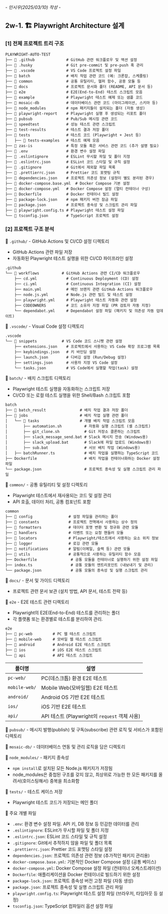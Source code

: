 ###### - 민시우(2025/03/10) 작성 -

## 2w-1. 🏗️ Playwright Architecture 설계

### [1] 전체 프로젝트 트리 구조

```
PLAYWRIGHT-AUTO-TEST
├── 📂 .github              # GitHub 관련 워크플로우 및 액션 설정
├── 📂 .husky               # Git pre-commit 및 pre-push 훅 관리
├── 📂 .vscode              # VS Code 프로젝트 설정 파일
├── 📂 batch                # 배치 작업 관련 코드 (예: 크론잡, 스케줄링)
├── 📂 common               # 공통 유틸리티, 헬퍼 함수, 공용 모듈 등
├── 📂 docs                 # 프로젝트 문서화 폴더 (README, API 문서 등)
├── 📂 e2e                  # E2E(End-to-End) 테스트 스크립트 모음
├── 📂 example              # Playwright 테스트 예제 또는 샘플 코드
├── 📂 mosaic-db            # 데이터베이스 관련 코드 (마이그레이션, 스키마 등)
├── 📂 node_modules         # npm 패키지들이 설치되는 폴더 (자동 생성)
├── 📂 playwright-report    # Playwright 실행 후 생성되는 리포트 폴더
├── 📂 pubsub               # Pub/Sub 메시징 관련 코드
├── 📂 speedtest            # 성능 테스트 관련 스크립트
├── 📂 test-results         # 테스트 결과 저장 폴더
├── 📂 tests                # 테스트 코드 (Playwright + Jest 등)
│   ├── 📂 tests-examples   # 테스트 예제 모음
├── 📂 zas-is               # 특정 모듈 혹은 서비스 관련 코드 (추가 설명 필요)
├── 📄 .env                 # 환경 변수 설정 파일
├── 📄 .eslintignore        # ESLint 무시할 파일 및 폴더 지정
├── 📄 .eslintrc.json       # ESLint 코드 스타일 및 규칙 설정
├── 📄 .gitignore           # Git에서 제외할 파일 목록
├── 📄 .prettierrc.json     # Prettier 코드 포맷팅 규칙
├── 📄 dependencies.json    # 프로젝트 의존성 정보 (설정이 별도 분리된 경우)
├── 📄 docker-compose.base.yml  # Docker Compose 기본 설정
├── 📄 docker-compose.yml   # Docker Compose 설정 (멀티 컨테이너 구성)
├── 📄 Dockerfile           # Docker 컨테이너 빌드 설정
├── 📄 package-lock.json    # npm 패키지 버전 잠금 파일
├── 📄 package.json         # 프로젝트 종속성 및 스크립트 관리 파일
├── 📄 playwright.config.ts # Playwright 테스트 설정 파일
└── 📄 tsconfig.json        # TypeScript 프로젝트 설정
```

### [2] 프로젝트 구조 분석

📂 `.github/` - GitHub Actions 및 CI/CD 설정 디렉토리

- GitHub Actions 관련 파일 저장
- 자동화된 Playwright 테스트 실행을 위한 CI/CD 파이프라인 설정

```
.github
└── 📂 workflows          # GitHub Actions 관련 CI/CD 워크플로우
    ├── cd.yml             # Continuous Deployment (CD) 설정
    ├── ci.yml             # Continuous Integration (CI) 설정
    ├── main.yml           # 메인 브랜치 관련 GitHub Actions 워크플로우
    ├── node.js.yml        # Node.js 관련 빌드 및 테스트 설정
    ├── playwright.yml     # Playwright 테스트 자동화 관련 설정
    ├── CODEOWNERS         # 코드 소유자 지정 파일 (PR 검토자 자동 지정)
    └── dependabot.yml     # Dependabot 설정 파일 (패키지 및 의존성 자동 업데이트)

```

📂 `.vscode/` - Visual Code 설정 디렉토리

```
.vscode
└── 📂 snippets           # VS Code 코드 스니펫 관련 설정
    ├── extensions.json    # 프로젝트에서 사용하는 VS Code 확장 프로그램 목록
    ├── keybindings.json   # 키 바인딩 설정
    ├── launch.json        # 디버깅 설정 (Run/Debug 설정)
    ├── settings.json      # 사용자 지정 VS Code 설정
    └── tasks.json         # VS Code에서 실행할 작업(task) 설정
```

📂 `batch/` - 배치 스크립트 디렉토리

- Playwright 테스트 실행을 자동화하는 스크립트 저장
- CI/CD 또는 로컬 테스트 실행을 위한 Shell/Bash 스크립트 포함

```
batch
├── 📂 batch_result               # 배치 작업 결과 저장 폴더
├── 📂 jobs                       # 배치 작업 실행 관련 폴더
│   └── 📂 tasks                  # 개별 배치 작업 스크립트 모음
│       ├── automation.sh          # 자동화 실행 스크립트 (셸 스크립트)
│       ├── git_clone.sh           # Git 저장소 클론하는 스크립트
│       ├── slack_message_send.bat # Slack 메시지 전송 (Windows용)
│       ├── slack_upload.bat       # Slack에 파일 업로드 (Windows용)
│       ├── sub.bat                # 서브 배치 작업 (Windows용)
│   ├── batchRunner.ts             # 배치 작업을 실행하는 TypeScript 코드
├── Dockerfile                     # 배치 작업을 컨테이너화하는 Docker 설정 파일
└── package.json                   # 프로젝트 종속성 및 실행 스크립트 관리 파일
```

📂 `common/` - 공통 유틸리티 및 설정 디렉토리

- Playwright 테스트에서 재사용되는 코드 및 설정 관리
- API 호출, 데이터 처리, 공통 컴포넌트 포함

```
common
├── 📂 config                # 설정 파일을 관리하는 폴더
├── 📂 constants             # 프로젝트 전역에서 사용하는 상수 정의
├── 📂 formatters            # 데이터 포맷 변환 및 정규화 관련 모듈
├── 📂 handlers              # 이벤트 또는 요청 핸들러 모듈
├── 📂 locators              # Playwright/테스트에서 사용하는 요소 위치 정보
├── 📂 logger                # 로깅 관련 모듈
├── 📂 notifications         # 알림(이메일, 슬랙 등) 관련 모듈
├── 📂 utils                 # 공통적으로 사용하는 유틸리티 함수 모음
├── Dockerfile               # 공통 모듈을 컨테이너로 실행하기 위한 설정 파일
├── index.ts                 # 공통 모듈의 엔트리포인트 (내보내기 및 관리)
└── package.json             # 공통 모듈의 종속성 및 실행 스크립트 관리
```

📂 `docs/` - 문서 및 가이드 디렉토리

- 프로젝트 관련 문서 보관 (설치 방법, API 문서, 테스트 전략 등)

📂 `e2e` - E2E 테스트 관련 디렉토리

- Playwright의 E2E(End-to-End) 테스트를 관리하는 폴더
- 각 플랫폼 또는 환경별로 테스트를 분리하여 관리.

```
e2e
├── 📂 pc-web         # PC 웹 테스트 스크립트
├── 📂 mobile-web     # 모바일 웹 테스트 스크립트
├── 📂 android        # Android E2E 테스트 스크립트
├── 📂 ios            # iOS E2E 테스트 스크립트
└── 📂 api            # API 테스트 스크립트
```

| 폴더명        | 설명                                          |
| ------------- | --------------------------------------------- |
| `pc-web/`     | PC(데스크톱) 환경 E2E 테스트                  |
| `mobile-web/` | Mobile Web(모바일웹) E2E 테스트               |
| `android/`    | Android OS 기반 E2E 테스트                    |
| `ios/`        | iOS 기반 E2E 테스트                           |
| `api/`        | API 테스트 (Playwright의 `request` 객체 사용) |

📂 `pubsub/` - 메시지 발행(publish) 및 구독(subscribe) 관련 로직 및 서비스가 포함된 디렉토리

📂 `mosaic-db/` - 데이터베이스 연동 및 관리 로직을 담은 디렉토리

📂 `node_modules/` - 패키지 종속성

- `npm install`로 설치된 모든 Node.js 패키지가 저장됨
- node_modules은 중첩된 구조를 갖지 않고, 최상위로 가능한 한 모든 패키지를 올려서(호이스팅해서) 중복을 최소화함

📂 `tests/` - 테스트 케이스 저장

- Playwright 테스트 코드가 저장되는 메인 폴더

📂 주요 개별 파일

- `.env`: 환경 변수 설정 파일. API 키, DB 정보 등 민감한 데이터를 관리
- `.eslintignore`: ESLint가 무시할 파일 및 폴더 지정
- `.eslintrc.json`: ESLint 코드 스타일 및 규칙 설정
- `.gitignore`: Git에서 추적하지 않을 파일 및 폴더 목록
- `.prettierrc.json`: Prettier 코드 포맷팅 스타일 설정
- `dependencies.json`: 프로젝트 의존성 관련 정보 (추가적인 패키지 관리용)
- `docker-compose.base.yml`: 기본적인 Docker Compose 설정 (공통 베이스)
- `docker-compose.yml`: Docker Compose 설정 파일 (컨테이너 오케스트레이션)
- `Dockerfile`: 애플리케이션을 Docker 컨테이너로 빌드하기 위한 설정
- `package-lock.json`: 프로젝트 종속성 버전 고정 파일 (자동 생성)
- `package.json`: 프로젝트 종속성 및 실행 스크립트 관리 파일
- `playwright.config.ts`: Playwright 테스트 설정 파일 (브라우저, 타임아웃 등 설정)
- `tsconfig.json`: TypeScript 컴파일러 옵션 설정 파일
